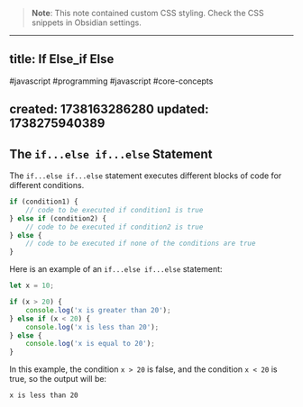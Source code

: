 
> **Note**: This note contained custom CSS styling. Check the CSS snippets in Obsidian settings.

---
title: If Else_if Else
---

#javascript #programming #javascript #core-concepts

created: 1738163286280
updated: 1738275940389
---


<!--#region styles-->

<!--#endregion-->

## The `if...else if...else` Statement

The `if...else if...else` statement executes different blocks of code for different conditions.

```javascript
if (condition1) {
    // code to be executed if condition1 is true
} else if (condition2) {
    // code to be executed if condition2 is true
} else {
    // code to be executed if none of the conditions are true
}
```

Here is an example of an `if...else if...else` statement:

```javascript
let x = 10;

if (x > 20) {
    console.log('x is greater than 20');
} else if (x < 20) {
    console.log('x is less than 20');
} else {
    console.log('x is equal to 20');
}
```

In this example, the condition `x > 20` is false, and the condition `x < 20` is true, so the output will be:

```
x is less than 20
```